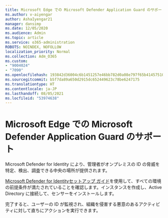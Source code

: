 ```yaml
---
title: Microsoft Edge での Microsoft Defender Application Guard のサポート
ms.author: v-aiyengar
author: AshaIyengar21
manager: dansimp
ms.date: 12/05/2020
ms.audience: Admin
ms.topic: article
ms.service: o365-administration
ROBOTS: NOINDEX, NOFOLLOW
localization_priority: Normal
ms.collection: Adm_O365
ms.custom:
- "9004024"
- "7090"
ms.openlocfilehash: 193842d36004c6b1451257e46bb782d0a08e797f65b41457510339fb90aa7083
ms.sourcegitcommit: b5f7da89a650d2915dc652449623c78be6247175
ms.translationtype: HT
ms.contentlocale: ja-JP
ms.lasthandoff: 08/05/2021
ms.locfileid: "53974638"
---
```

# <a name="microsoft-edges-support-for-microsoft-defender-application-guard"></a>Microsoft Edge での Microsoft Defender Application Guard のサポート

Microsoft Defender for Identity により、管理者がオンプレミスの ID の脅威を特定、検出、調査できる中央の場所が提供されます。 

[‎Microsoft Defender for Identityセットアップ ガイド](https://admin.microsoft.com/AdminPortal/Home?#/modernonboarding/microsoftdefenderforidentitysetupguide)を使用して、すべての環境の前提条件が満たされていることを確認します。インスタンスを作成し、Active Directory に接続して、センサーをインストールします。 

完了すると、ユーザーの ID が監視され、組織を侵害する悪意のあるアクティビティに対して直ちにアクションを実行できます。
